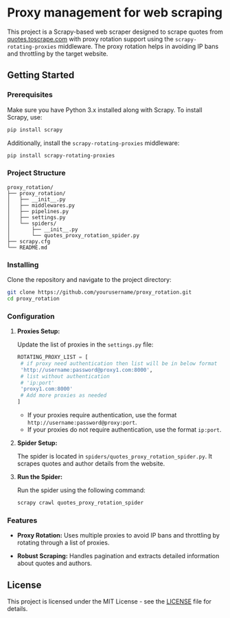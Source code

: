 
# Proxy management for web scraping

This project is a Scrapy-based web scraper designed to scrape quotes from [quotes.toscrape.com](http://quotes.toscrape.com/) with proxy rotation support using the `scrapy-rotating-proxies` middleware. The proxy rotation helps in avoiding IP bans and throttling by the target website.

## Getting Started

### Prerequisites

Make sure you have Python 3.x installed along with Scrapy. To install Scrapy, use:

```bash
pip install scrapy
```

Additionally, install the `scrapy-rotating-proxies` middleware:

```bash
pip install scrapy-rotating-proxies
```

### Project Structure

```
proxy_rotation/
├── proxy_rotation/
│   ├── __init__.py
│   ├── middlewares.py
│   ├── pipelines.py
│   ├── settings.py
│   └── spiders/
│       ├── __init__.py
│       └── quotes_proxy_rotation_spider.py
├── scrapy.cfg
└── README.md
```

### Installing

Clone the repository and navigate to the project directory:

```bash
git clone https://github.com/yourusername/proxy_rotation.git
cd proxy_rotation
```

### Configuration

1. **Proxies Setup:**

   Update the list of proxies in the `settings.py` file:

   ```python
   ROTATING_PROXY_LIST = [
    # if proxy need authentication then list will be in below format
    'http://username:password@proxy1.com:8000',
    # list without authentication
    # 'ip:port'
    'proxy1.com:8000'
    # Add more proxies as needed
   ]
   ```

   - If your proxies require authentication, use the format `http://username:password@proxy:port`.
   - If your proxies do not require authentication, use the format `ip:port`.

2. **Spider Setup:**

   The spider is located in `spiders/quotes_proxy_rotation_spider.py`. It scrapes quotes and author details from the website.

3. **Run the Spider:**

   Run the spider using the following command:

   ```bash
   scrapy crawl quotes_proxy_rotation_spider
   ```

### Features

- **Proxy Rotation:** Uses multiple proxies to avoid IP bans and throttling by rotating through a list of proxies.

- **Robust Scraping:** Handles pagination and extracts detailed information about quotes and authors.

## License

This project is licensed under the MIT License - see the [LICENSE](LICENSE) file for details.
